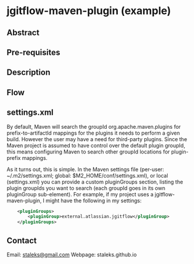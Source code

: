 # jgitflow-maven-plugin (example)

## Abstract


## Pre-requisites

## Description

## Flow

## settings.xml

By default, Maven will search the groupId org.apache.maven.plugins for prefix-to-artifactId mappings for the plugins 
it needs to perform a given build. However the user may have a need for third-party plugins. Since the Maven project 
is assumed to have control over the default plugin groupId, this means configuring Maven to search other groupId 
locations for plugin-prefix mappings.

As it turns out, this is simple. In the Maven settings file (per-user: ~/.m2/settings.xml; 
global: $M2_HOME/conf/settings.xml), or local (settings.xml) you can provide a custom pluginGroups section, listing the 
plugin groupIds you want to search (each groupId goes in its own pluginGroup sub-element). For example, if my project 
uses a jgitflow-maven-plugin, I might have the following in my settings:
	
```xml	
	<pluginGroups>
		<pluginGroup>external.atlassian.jgitflow</pluginGroup>
	</pluginGroups>	
```

## Contact

Email: staleks@gmail.com
Webpage: staleks.github.io



